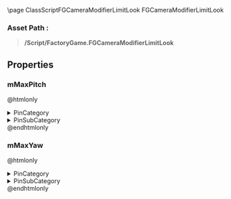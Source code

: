 \page ClassScriptFGCameraModifierLimitLook FGCameraModifierLimitLook
### Asset Path :
<b><blockquote>/Script/FactoryGame.FGCameraModifierLimitLook</blockquote></b>
## Properties

### mMaxPitch
@htmlonly
<details>
 <summary>PinCategory</summary>
<blockquote>float</blockquote>
</details>
<details>
 <summary>PinSubCategory</summary>
<blockquote>float</blockquote>
</details>
@endhtmlonly

### mMaxYaw
@htmlonly
<details>
 <summary>PinCategory</summary>
<blockquote>float</blockquote>
</details>
<details>
 <summary>PinSubCategory</summary>
<blockquote>float</blockquote>
</details>
@endhtmlonly

